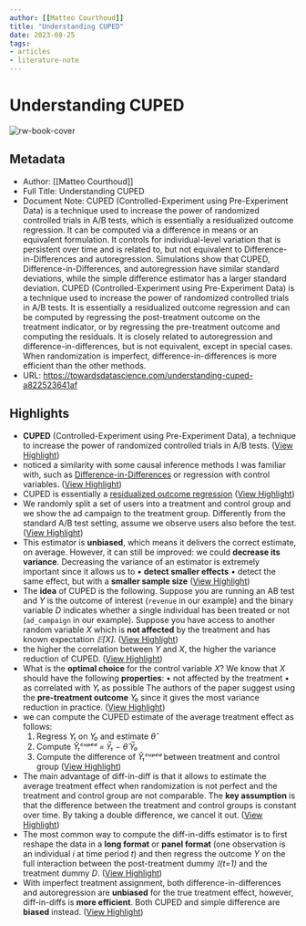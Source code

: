 ```yaml
---
author: [[Matteo Courthoud]]
title: "Understanding CUPED"
date: 2023-08-25
tags: 
- articles
- literature-note
---
```

# Understanding CUPED

![rw-book-cover](https://miro.medium.com/v2/resize:fit:1200/1*yrXImqFDp6EdrNe8cWqujQ.png)

## Metadata
- Author: [[Matteo Courthoud]]
- Full Title: Understanding CUPED
- Document Note: CUPED (Controlled-Experiment using Pre-Experiment Data) is a technique used to increase the power of randomized controlled trials in A/B tests, which is essentially a residualized outcome regression. It can be computed via a difference in means or an equivalent formulation. It controls for individual-level variation that is persistent over time and is related to, but not equivalent to Difference-in-Differences and autoregression. Simulations show that CUPED, Difference-in-Differences, and autoregression have similar standard deviations, while the simple difference estimator has a larger standard deviation.
   CUPED (Controlled-Experiment using Pre-Experiment Data) is a technique used to increase the power of randomized controlled trials in A/B tests. It is essentially a residualized outcome regression and can be computed by regressing the post-treatment outcome on the treatment indicator, or by regressing the pre-treatment outcome and computing the residuals. It is closely related to autoregression and difference-in-differences, but is not equivalent, except in special cases. When randomization is imperfect, difference-in-differences is more efficient than the other methods.
- URL: https://towardsdatascience.com/understanding-cuped-a822523641af

## Highlights
- **CUPED** (Controlled-Experiment using Pre-Experiment Data), a technique to increase the power of randomized controlled trials in A/B tests. ([View Highlight](https://read.readwise.io/read/01gvp0wa3832tny7qtwwp5qaa6))
- noticed a similarity with some causal inference methods I was familiar with, such as [Difference-in-Differences](https://diff.healthpolicydatascience.org/) or regression with control variables. ([View Highlight](https://read.readwise.io/read/01gvp0xj0m8abtz36yeeq80h3a))
- CUPED is essentially a [residualized outcome regression](https://www.google.com/url?q=https%3A%2F%2Fwww.dropbox.com%2Fs%2Fq8033tqrmsi7cge%2FResOut.pdfhttps%3A%2F%2Fwww.dropbox.com%2Fs%2Fm6jt5dsqm5xvyml%2FisoLATE_022018.pdf%3Fraw%3D1&sa=D&sntz=1&usg=AOvVaw2Rek6lp6L41rw6Osbs4sAS) ([View Highlight](https://read.readwise.io/read/01gvp0xyekcg6qvprnc97zavqs))
- We randomly split a set of users into a treatment and control group and we show the ad campaign to the treatment group. Differently from the standard A/B test setting, assume we observe users also before the test. ([View Highlight](https://read.readwise.io/read/01gvp0yhbcw0xjqd4yyed8z8x8))
- This estimator is **unbiased**, which means it delivers the correct estimate, on average. However, it can still be improved: we could **decrease its variance**. Decreasing the variance of an estimator is extremely important since it allows us to
  • **detect smaller effects**
  • detect the same effect, but with a **smaller sample size** ([View Highlight](https://read.readwise.io/read/01gvp10recvywm3wwzb6j0tcxc))
- The **idea** of CUPED is the following. Suppose you are running an AB test and *Y* is the outcome of interest (`revenue` in our example) and the binary variable *D* indicates whether a single individual has been treated or not (`ad_campaign` in our example).
  Suppose you have access to another random variable *X* which is **not affected** by the treatment and has known expectation *𝔼[X]*. ([View Highlight](https://read.readwise.io/read/01gvp11tv345ar9k2h3emme5ye))
- the higher the correlation between *Y* and *X*, the higher the variance reduction of CUPED. ([View Highlight](https://read.readwise.io/read/01gvp1465m95ctrbgdf5ehbv3y))
- What is the **optimal choice** for the control variable *X*?
  We know that *X* should have the following **properties**:
  • not affected by the treatment
  • as correlated with *Y₁* as possible
  The authors of the paper suggest using the **pre-treatment outcome** *Y₀* since it gives the most variance reduction in practice. ([View Highlight](https://read.readwise.io/read/01gvp15gjkt7vqctvbjb26bqj5))
- we can compute the CUPED estimate of the average treatment effect as follows:
  1. Regress *Y₁* on *Y₀* and estimate *θ̂*
  2. Compute *Ŷ₁ᶜᵘᵖᵉᵈ* *= Y̅₁ − θ̂ Y̅₀*
  3. Compute the difference of *Ŷ₁ᶜᵘᵖᵉᵈ* between treatment and control group ([View Highlight](https://read.readwise.io/read/01gvp16327aw00h4kgsck2gm9n))
- The main advantage of diff-in-diff is that it allows to estimate the average treatment effect when randomization is not perfect and the treatment and control group are not comparable. The **key assumption** is that the difference between the treatment and control groups is constant over time. By taking a double difference, we cancel it out. ([View Highlight](https://read.readwise.io/read/01gvp187c4bcn53mrs609wv4jd))
- The most common way to compute the diff-in-diffs estimator is to first reshape the data in a **long format** or **panel format** (one observation is an individual *i* at time period *t*) and then regress the outcome *Y* on the full interaction between the post-treatment dummy *𝕀(t=1)* and the treatment dummy *D*. ([View Highlight](https://read.readwise.io/read/01gvp18yhg6h3p1rmabjp1vy33))
- With imperfect treatment assignment, both difference-in-differences and autoregression are **unbiased** for the true treatment effect, however, diff-in-diffs is **more efficient**. Both CUPED and simple difference are **biased** instead. ([View Highlight](https://read.readwise.io/read/01gvp1a6mpcypey2h1p7vkbt1a))

